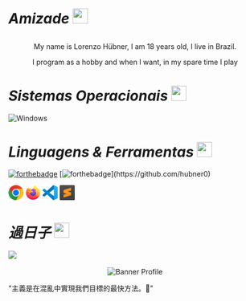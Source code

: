 #                                                                    *Amizade* <img src="https://cdn.discordapp.com/emojis/698943360026804296.gif?v=1" height="30px" width="30px"/> 

##

<p align="center">My name is Lorenzo Hübner, I am 18 years old, I live in Brazil.
</p>

<p align="center">I program as a hobby and when I want, in my spare time I play
</p>

#                                                                     *Sistemas Operacionais*  <img src="https://cdn.discordapp.com/attachments/783731417783861298/795259336439234610/u_dkzada.gif" height="30px" width="30px"/> 

 ![Windows](https://img.shields.io/badge/Windows-%23323330?style=for-the-badge&logo=windows&logoColor=%23F7DF1E)
 
 #                                                                    *Linguagens & Ferramentas* <img src="https://cdn.discordapp.com/attachments/783731417783861298/795260004637868042/e_planet.gif" height="30px" width="30px"/> 
 
[![forthebadge](https://img.shields.io/badge/javascript%20-%23323330.svg?&style=for-the-badge&logo=javascript&logoColor=%23F7DF1E)](https://github.com/hubner0)
[![forthebadge]([https://img.shields.io/badge/csharp%20-%23323330.svg?&style=for-the-badge&logo=c&logoColor=%23F7DF1E](https://img.shields.io/badge/csharp%20-%23323330.svg?&style=for-the-badge&logo=c#&logoColor=%23F7DF1E))](https://github.com/hubner0)

<code><img height="30" src="https://raw.githubusercontent.com/github/explore/80688e429a7d4ef2fca1e82350fe8e3517d3494d/topics/chrome/chrome.png"></code>
<code><img height="30" src="https://raw.githubusercontent.com/github/explore/728542e0d33f83720614f61923a9cb424264db23/topics/firefox/firefox.png"></code>
<code><img height="30" src="https://raw.githubusercontent.com/github/explore/80688e429a7d4ef2fca1e82350fe8e3517d3494d/topics/visual-studio-code/visual-studio-code.png"></code>
<code><img height="30" src="https://raw.githubusercontent.com/github/explore/80688e429a7d4ef2fca1e82350fe8e3517d3494d/topics/sublime-text/sublime-text.png"></code>

 #                                                                  *過日子* <img src="https://cdn.discordapp.com/attachments/783731417783861298/795260417488322570/a_starred.gif" height="30px" width="30px"/>
 
<img src="https://cdn.discordapp.com/attachments/1007857524889890838/1009568020508713001/minecraft-aesthetic-background.gif"/>

<p align="center"><img src="https://cdn.discordapp.com/attachments/783731417783861298/795255492581785610/tumblr_f20aacf7843c9bf720aad33030d5caee_5fd73b6e_1280.gif?width=405&height=241" alt="Banner Profile"/></p>

"主義是在混亂中實現我們目標的最快方法。🖤" 
<p align="left">
